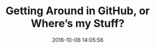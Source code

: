 ---
layout: page
title: "Getting Around in GitHub, or Where’s my Stuff?"
date: 2016-10-06 14:05:56
time: "10 mins"
following: _articles/github-for-collaboration/collaborative-workflow-for-contributions.md
---